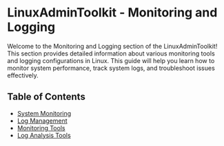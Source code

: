 # LinuxAdminToolkit - Monitoring and Logging

Welcome to the Monitoring and Logging section of the LinuxAdminToolkit! This section provides detailed information about various monitoring tools and logging configurations in Linux. This guide will help you learn how to monitor system performance, track system logs, and troubleshoot issues effectively.

## Table of Contents

- [System Monitoring](https://github.com/JenilGajjar20/LinuxAdminToolkit/blob/master/networkmonitoring_logginging/system_monitoring.md)
- [Log Management](https://github.com/JenilGajjar20/LinuxAdminToolkit/blob/master/monitoring_logging/log_management.md)
- [Monitoring Tools](https://github.com/JenilGajjar20/LinuxAdminToolkit/blob/master/monitoring_logging/monitoring_tools.md)
- [Log Analysis Tools](https://github.com/JenilGajjar20/LinuxAdminToolkit/blob/master/monitoring_logging/log_analysis_tools.md)
